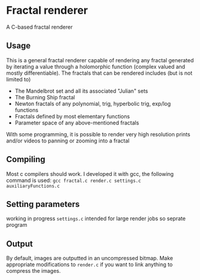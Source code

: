 # Fractal renderer

A C-based fractal renderer

## Usage

This is a general fractal renderer capable of rendering any fractal generated by iterating a value through a holomorphic function (complex valued and mostly differentiable). The fractals that can be rendered includes (but is not limited to)
- The Mandelbrot set and all its associated "Julian" sets
- The Burning Ship fractal
- Newton fractals of any polynomial, trig, hyperbolic trig, exp/log functions
- Fractals defined by most elementary functions
- Parameter space of any above-mentioned fractals

With some programming, it is possible to render very high resolution prints and/or videos to panning or zooming into a fractal

## Compiling

Most c compilers should work. I developed it with gcc, the following command is used:
`gcc fractal.c render.c settings.c auxiliaryFunctions.c`

## Setting parameters

working in progress `settings.c`
intended for large render jobs so seprate program

## Output

By default, images are outputted in an uncompressed bitmap. Make appropriate modifications to `render.c` if you want to link anything to compress the images.